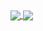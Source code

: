 <a href="https://github.com/anuraghazra/github-readme-stats">
  <img align="center" src="https://github-readme-stats.vercel.app/api?username=kalina559&count_private=true&show_icons=true&theme=gruvbox" /> 
 </a>  
<a href="https://github.com/anuraghazra/github-readme-stats">
  <img align="center" src="https://github-readme-stats.vercel.app/api/top-langs/?username=kalina559&hide=shaderlab,C,Objective-C" />  
  </a>
  
  
